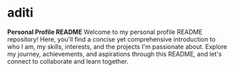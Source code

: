 # aditi
**Personal Profile README**  Welcome to my personal profile README repository! Here, you'll find a concise yet comprehensive introduction to who I am, my skills, interests, and the projects I'm passionate about. Explore my journey, achievements, and aspirations through this README, and let's connect to collaborate and learn together.
